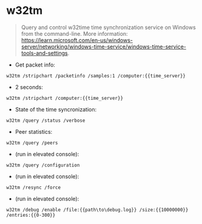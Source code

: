 # w32tm

> Query and control w32time time synchronization service on Windows from the command-line.
> More information: <https://learn.microsoft.com/en-us/windows-server/networking/windows-time-service/windows-time-service-tools-and-settings>.

- Get packet info:

`w32tm /stripchart /packetinfo /samples:1 /computer:{{time_server}}`

- 2 seconds:

`w32tm /stripchart /computer:{{time_server}}`

- State of the time syncronization:

`w32tm /query /status /verbose`

- Peer statistics:

`w32tm /query /peers`

- (run in elevated console):

`w32tm /query /configuration`

- (run in elevated console):

`w32tm /resync /force`

- (run in elevated console):

`w32tm /debug /enable /file:{{path\to\debug.log}} /size:{{10000000}} /entries:{{0-300}}`

